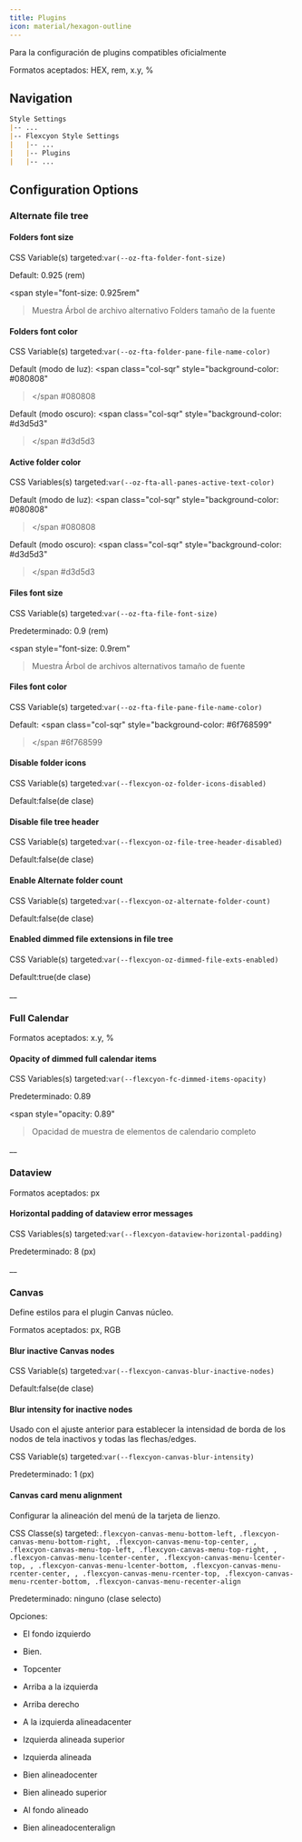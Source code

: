 ```yaml
---
title: Plugins
icon: material/hexagon-outline
---
```


Para la configuración de plugins compatibles oficialmente

Formatos aceptados: HEX, rem, x.y, %

## Navigation

```md
Style Settings
|-- ...
|-- Flexcyon Style Settings
|   |-- ...
|   |-- Plugins
|   |-- ...
```

## Configuration Options

### Alternate file tree

#### Folders font size

CSS Variable(s) targeted:`var(--oz-fta-folder-font-size)`

Default: 0.925 (rem)

<span style="font-size: 0.925rem"
>Muestra Árbol de archivo alternativo Folders tamaño de la fuente</span>

#### Folders font color

CSS Variable(s) targeted:`var(--oz-fta-folder-pane-file-name-color)`

Default (modo de luz):
<span class="col-sqr" style="background-color: #080808"
></span
>#080808

Default (modo oscuro):
<span class="col-sqr" style="background-color: #d3d5d3"
></span
>#d3d5d3

#### Active folder color

CSS Variables(s) targeted:`var(--oz-fta-all-panes-active-text-color)`

Default (modo de luz):
<span class="col-sqr" style="background-color: #080808"
></span
>#080808

Default (modo oscuro):
<span class="col-sqr" style="background-color: #d3d5d3"
></span
>#d3d5d3

#### Files font size

CSS Variable(s) targeted:`var(--oz-fta-file-font-size)`

Predeterminado: 0.9 (rem)

<span style="font-size: 0.9rem"
>Muestra Árbol de archivos alternativos tamaño de fuente</san>

#### Files font color

CSS Variable(s) targeted:`var(--oz-fta-file-pane-file-name-color)`

Default:
<span class="col-sqr" style="background-color: #6f768599"
></span
>#6f768599

#### Disable folder icons

CSS Variable(s) targeted:`var(--flexcyon-oz-folder-icons-disabled)`

Default:false(de clase)

#### Disable file tree header

CSS Variable(s) targeted:`var(--flexcyon-oz-file-tree-header-disabled)`

Default:false(de clase)

#### Enable Alternate folder count

CSS Variable(s) targeted:`var(--flexcyon-oz-alternate-folder-count)`

Default:false(de clase)

#### Enabled dimmed file extensions in file tree

CSS Variable(s) targeted:`var(--flexcyon-oz-dimmed-file-exts-enabled)`

Default:true(de clase)

__

### Full Calendar

Formatos aceptados: x.y, %

#### Opacity of dimmed full calendar items

CSS Variables(s) targeted:`var(--flexcyon-fc-dimmed-items-opacity)`

Predeterminado: 0.89

<span style="opacity: 0.89"
>Opacidad de muestra de elementos de calendario completo</span>

__

### Dataview

Formatos aceptados: px

#### Horizontal padding of dataview error messages

CSS Variables(s) targeted:`var(--flexcyon-dataview-horizontal-padding)`

Predeterminado: 8 (px)

__

### Canvas

Define estilos para el plugin Canvas núcleo.

Formatos aceptados: px, RGB

#### Blur inactive Canvas nodes

CSS Variable(s) targeted:`var(--flexcyon-canvas-blur-inactive-nodes)`

Default:false(de clase)

#### Blur intensity for inactive nodes

Usado con el ajuste anterior para establecer la intensidad de borda de los nodos de tela inactivos
y todas las flechas/edges.

CSS Variable(s) targeted:`var(--flexcyon-canvas-blur-intensity)`

Predeterminado: 1 (px)

#### Canvas card menu alignment

Configurar la alineación del menú de la tarjeta de lienzo.

CSS Classe(s) targeted:`.flexcyon-canvas-menu-bottom-left,`
`
.flexcyon-canvas-menu-bottom-right, .flexcyon-canvas-menu-top-center,
,
.flexcyon-canvas-menu-top-left, .flexcyon-canvas-menu-top-right,
,
.flexcyon-canvas-menu-lcenter-center, .flexcyon-canvas-menu-lcenter-top,
,
.flexcyon-canvas-menu-lcenter-bottom, .flexcyon-canvas-menu-rcenter-center,
,
.flexcyon-canvas-menu-rcenter-top, .flexcyon-canvas-menu-rcenter-bottom, .flexcyon-canvas-menu-recenter-align
`

Predeterminado: ninguno (clase selecto)

Opciones:

- El fondo izquierdo

- Bien.

- Topcenter

- Arriba a la izquierda

- Arriba derecho

- A la izquierda alineadacenter

- Izquierda alineada superior

- Izquierda alineada

- Bien alineadocenter

- Bien alineado superior

- Al fondo alineado

- Bien alineadocenteralign


